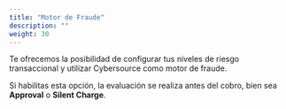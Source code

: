 ```yaml
---
title: "Motor de Fraude"
description: ""
weight: 30
---
```


Te ofrecemos la posibilidad de configurar tus niveles de riesgo transaccional y utilizar Cybersource como motor de fraude.

Si habilitas esta opción, la evaluación se realiza antes del cobro, bien sea **Approval** o **Silent Charge**.
